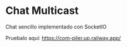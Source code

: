 # Chat Multicast

Chat sencillo implementado con SocketIO

Pruebalo aquí: https://com-piler.up.railway.app/
